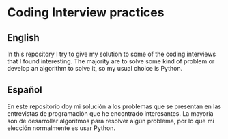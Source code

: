 # Coding Interview practices

## English
In this repository I try to give my solution to some of the coding interviews that I found interesting. The majority are to solve some kind of problem or develop an algorithm to solve it, so my usual choice is Python.

## Español
En este repositorio doy mi solución a los problemas que se presentan en las entrevistas de programación que he encontrado interesantes. La mayoría son de desarrollar algoritmos para resolver algún problema, por lo que mi elección normalmente es usar Python.